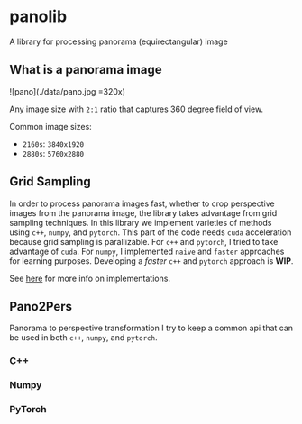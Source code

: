 # panolib

A library for processing panorama (equirectangular) image

## What is a panorama image

![pano](./data/pano.jpg =320x)

Any image size with `2:1` ratio that captures 360 degree field of view.

Common image sizes:
- `2160s`: `3840x1920`
- `2880s`: `5760x2880`

## Grid Sampling

In order to process panorama images fast, whether to crop perspective images from the panorama image, the library takes advantage from grid sampling techniques.
In this library we implement varieties of methods using `c++`, `numpy`, and `pytorch`.
This part of the code needs `cuda` acceleration because grid sampling is parallizable.
For `c++` and `pytorch`, I tried to take advantage of `cuda`.
For `numpy`, I implemented `naive` and `faster` approaches for learning purposes.
Developing a _faster_ `c++` and `pytorch` approach is __WIP__.

See [here](panolib/grid_sample/README.md) for more info on implementations.

## Pano2Pers

Panorama to perspective transformation
I try to keep a common api that can be used in both `c++`, `numpy`, and `pytorch`.

### C++

### Numpy

### PyTorch
